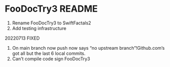 #  FooDocTry3 README


1. Rename FooDocTry3 to SwiftFactals2
2. Add testing infrastructure

20220713 FIXED 
1. On main branch now push now says “no upstream branch”!Github.com’s got all but the last 6 local commits.  
2. Can't compile code sign FooDocTry3

